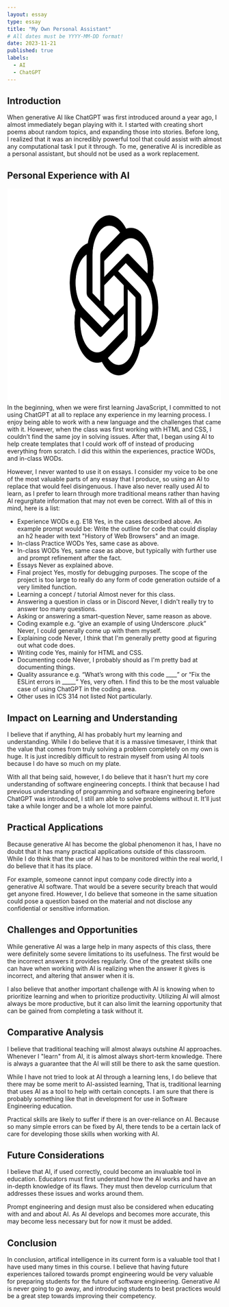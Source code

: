 ```yaml
---
layout: essay
type: essay
title: "My Own Personal Assistant"
# All dates must be YYYY-MM-DD format!
date: 2023-11-21
published: true
labels:
  - AI
  - ChatGPT
---
```


## Introduction

When generative AI like ChatGPT was first introduced around a year ago, I almost immediately began playing with it. I started with creating short poems about random topics, and expanding those into stories. Before long, I realized that it was an incredibly powerful tool that could assist with almost any computational task I put it through. To me, generative AI is incredible as a personal assistant, but should not be used as a work replacement.

## Personal Experience with AI
<img class="img-fluid" src="../img/ChatGPT-Logo.png" width="500" height="500">
In the beginning, when we were first learning JavaScript, I committed to not using ChatGPT at all to replace any experience in my learning process. I enjoy being able to work with a new language and the challenges that came with it. However, when the class was first working with HTML and CSS, I couldn't find the same joy in solving issues. After that, I began using AI to help create templates that I could work off of instead of producing everything from scratch. I did this within the experiences, practice WODs, and in-class WODs.

However, I never wanted to use it on essays. I consider my voice to be one of the most valuable parts of any essay that I produce, so using an AI to replace that would feel disingenuous. I have also never really used AI to learn, as I prefer to learn through more traditional means rather than having AI regurgitate information that may not even be correct. With all of this in mind, here is a list:

- Experience WODs e.g. E18
Yes, in the cases described above. An example prompt would be: Write the outline for code that could display an h2 header with text "History of Web Browsers" and an image.
- In-class Practice WODs
Yes, same case as above.
- In-class WODs
Yes, same case as above, but typically with further use and prompt refinement after the fact.
- Essays
Never as explained above.
- Final project
Yes, mostly for debugging purposes. The scope of the project is too large to really do any form of code generation outside of a very limited function.
- Learning a concept / tutorial
Almost never for this class.
- Answering a question in class or in Discord
Never, I didn't really try to answer too many questions.
- Asking or answering a smart-question
Never, same reason as above.
- Coding example e.g. “give an example of using Underscore .pluck”
Never, I could generally come up with them  myself.
- Explaining code
Never, I think that I'm generally pretty good at figuring out what code does.
- Writing code
Yes, mainly for HTML and CSS.
- Documenting code
Never, I probably should as I'm pretty bad at documenting things.
- Quality assurance e.g. “What’s wrong with this code ____” or “Fix the ESLint errors in _____”
Yes, very often. I find this to be the most valuable case of using ChatGPT in the coding area.
- Other uses in ICS 314 not listed
Not particularly.

## Impact on Learning and Understanding

I believe that if anything, AI has probably hurt my learning and understanding. While I do believe that it is a massive timesaver, I think that the value that comes from truly solving a problem completely on my own is huge. It is just incredibly difficult to restrain myself from using AI tools because I do have so much on my plate.

With all that being said, however, I do believe that it hasn't hurt my core understanding of software engineering concepts. I think that because I had previous understanding of programming and software engineering before ChatGPT was introduced, I still am able to solve problems without it. It'll just take a while longer and be a whole lot more painful.

## Practical Applications

Because generative AI has become the global phenomenon it has, I have no doubt that it has many practical applications outside of this classroom. While I do think that the use of AI has to be monitored within the real world, I do believe that it has its place.

For example, someone cannot input company code directly into a generative AI software. That would be a severe security breach that would get anyone fired. However, I do believe that someone in the same situation could pose a question based on the material and not disclose any confidential or sensitive information.

## Challenges and Opportunities

While generative AI was a large help in many aspects of this class, there were definitely some severe limitations to its usefulness. The first would be the incorrect answers it provides regularly. One of the greatest skills one can have when working with AI is realizing when the answer it gives is incorrect, and altering that answer when it is.

I also believe that another important challenge with AI is knowing when to prioritize learning and when to prioritize productivity. Utilizing AI will almost always be more productive, but it can also limit the learning opportunity that can be gained from completing a task without it.

## Comparative Analysis

I believe that traditional teaching will almost always outshine AI approaches. Whenever I "learn" from AI, it is almost always short-term knowledge. There is always a guarantee that the AI will still be there to ask the same question.

While I have not tried to look at AI through a learning lens, I do believe that there may be some merit to AI-assisted learning, That is, traditional learning that uses AI as a tool to help with certain concepts. I am sure that there is probably something like that in development for use in Software Engineering education.

Practical skills are likely to suffer if there is an over-reliance on AI. Because so many simple errors can be fixed by AI, there tends to be a certain lack of care for developing those skills when working with AI.

## Future Considerations

I believe that AI, if used correctly, could become an invaluable tool in education. Educators must first understand how the AI works and have an in-depth knowledge of its flaws. They must then develop curriculum that addresses these issues and works around them.

Prompt engineering and design must also be considered when educating with and and about AI. As AI develops and becomes more accurate, this may become less necessary but for now it must be added. 

## Conclusion

In conclusion, artifical intelligence in its current form is a valuable tool that I have used many times in this course. I believe that having future experiences tailored towards prompt engineering would be very valuable for preparing students for the future of software engineering. Generative AI is never going to go away, and introducing students to best practices would be a great step towards improving their competency.
